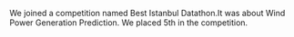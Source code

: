 We joined a competition named Best Istanbul Datathon.It was about Wind Power Generation Prediction. We placed 5th in the competition.
